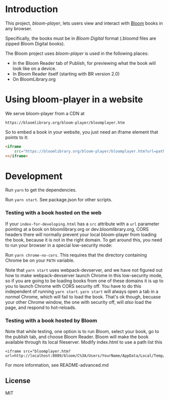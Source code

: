 # Introduction

This project, _bloom-player_, lets users view and interact with [Bloom](bloomlibrary.org) books in any browser.

Specifically, the books must be in _Bloom Digital_ format (.bloomd files are zipped Bloom Digital books).

The Bloom project uses _bloom-player_ is used in the following places:

-   In the Bloom Reader tab of Publish, for previewing what the book will look like on a device.
-   In Bloom Reader itself (starting with BR version 2.0)
-   On BloomLibrary.org

# Using bloom-player in a website

We serve bloom-player from a CDN at

    https://bloomlibrary.org/bloom-player/bloomplayer.htm

So to embed a book in your website, you just need an iframe element that points to it:

```html
<iframe
    src="https://bloomlibrary.org/bloom-player/bloomplayer.htm?url=path-to-your-book"
></iframe>
```

# Development

Run `yarn` to get the dependencies.

Run `yarn start`. See package.json for other scripts.

### Testing with a book hosted on the web

If your `index-for-developing.html` has a `src` attribute with a `url` parameter pointing at a book on bloomlibrary.org or dev.bloomlibrary.org, CORS headers there will normally prevent your local bloom-player from loading the book, because it is not in the right domain. To get around this, you need to run your browser in a special low-security mode:

Run `yarn chrome-no-cors`. This requires that the directory containing Chrome be on your `PATH` variable.

Note that `yarn start` uses webpack-devserver, and we have not figured out how to make webpack-devserver launch Chrome in this low-security mode, so if you are going to be loading books from one of these domains it is up to you to launch Chrome with CORS security off. You have to do this independent of running `yarn start`. `yarn start` will always open a tab in a _normal_ Chrome, which will fail to load the book. That's ok though, becuase your other Chrome window, the one with security off, will _also_ load the page, and respond to hot-reloads.

### Testing with a book hosted by Bloom

Note that while testing, one option is to run Bloom, select your book, go to the publish tab, and choose Bloom Reader. Bloom will make the book available through its local fileserver. Modify index.html to use a path list this

    <iframe src="bloomplayer.htm?url=http://localhost:8089/bloom/C%3A/Users/YourName/AppData/Local/Temp/PlaceForStagingBook/myBookTitle"/>

For more information, see README-advanced.md

## License

MIT
